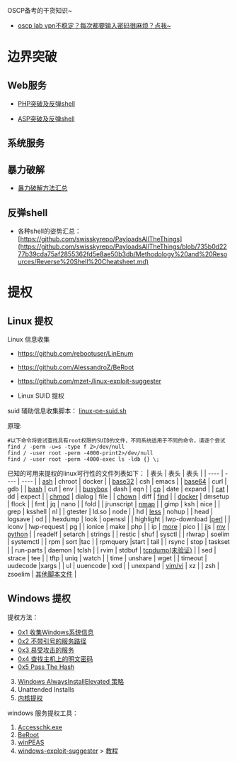 OSCP备考的干货知识~
- [oscp lab vpn不稳定？每次都要输入密码很麻烦？点我~](https://github.com/Jewel591/OSCP-Tips/blob/master/others/%E5%85%B3%E4%BA%8Eopenvpn.md)

# 边界突破
## Web服务
- [PHP突破及反弹shell](https://github.com/Jewel591/OSCP/blob/master/PHP-reverse-shell/README.md)

- [ASP突破及反弹shell](https://github.com/Jewel591/OSCP/blob/master/ASP-reverse-shell/README.md)

## 系统服务
## 暴力破解
- [暴力破解方法汇总](https://github.com/Jewel591/OSCP-Tips/blob/master/Brute-Force.md)

## 反弹shell
- 各种shell的姿势汇总：[https://github.com/swisskyrepo/PayloadsAllTheThings](https://github.com/swisskyrepo/PayloadsAllTheThings/blob/735b0d2277b39cda75af2855362fd5e8ae50b3db/Methodology%20and%20Resources/Reverse%20Shell%20Cheatsheet.md)

# 提权
## Linux 提权
Linux 信息收集
- https://github.com/rebootuser/LinEnum
- https://github.com/AlessandroZ/BeRoot
- https://github.com/mzet-/linux-exploit-suggester

- Linux SUID 提权

suid 辅助信息收集脚本：
[linux-pe-suid.sh](https://github.com/Jewel591/OSCP/blob/master/Linux-SUID-PE/linux-pe-suid.sh)

原理:
```
#以下命令将尝试查找具有root权限的SUID的文件，不同系统适用于不同的命令，请逐个尝试
find / -perm -u=s -type f 2>/dev/null
find / -user root -perm -4000-print2>/dev/null
find / -user root -perm -4000-exec ls -ldb {} \;
```
已知的可用来提权的linux可行性的文件列表如下：
|  表头   | 表头  | 表头  | 
|  ----  | ---- | ----  | 
| [ash](https://github.com/Jewel591/OSCP-Tips/blob/master/Linux-SUID-PE/ash.md)  | chroot | docker |
| [base32](https://github.com/Jewel591/OSCP-Tips/blob/master/Linux-SUID-PE/base64.md)  | csh | emacs | 
| [base64](https://github.com/Jewel591/OSCP-Tips/blob/master/Linux-SUID-PE/base64.md)  | curl  | gdb | 
| [bash](https://github.com/Jewel591/OSCP/blob/master/Linux-SUID-PE/bash.md)  | cut  | env | 
| [busybox](https://github.com/Jewel591/OSCP-Tips/blob/master/Linux-SUID-PE/busybox.md)  | dash  | eqn | 
| [cp](https://github.com/Jewel591/OSCP/blob/master/Linux-SUID-PE/cp-move.md)  | date  | expand | 
| [cat](https://github.com/Jewel591/OSCP-Tips/blob/master/Linux-SUID-PE/cat.md)  | dd  | expect | 
| [chmod](https://github.com/Jewel591/OSCP-Tips/blob/master/Linux-SUID-PE/chmod.md)  | dialog   | file | 
| [chown](https://github.com/Jewel591/OSCP-Tips/blob/master/Linux-SUID-PE/chown.md)  | diff  | [find](https://github.com/Jewel591/OSCP/blob/master/Linux-SUID-PE/find.md) | 
| [docker](https://github.com/Jewel591/OSCP-Tips/blob/master/Linux-SUID-PE/docker.md)  | dmsetup  | flock | 
|  fmt  | jq  | nano  |
|  fold |  | jrunscript  | [nmap](https://github.com/Jewel591/OSCP/blob/master/Linux-SUID-PE/nmap.md)  |
|  gimp  | ksh  | nice |
|  grep | ksshell  | nl  |
|  gtester  | ld.so | node  |
|  hd | [less](https://github.com/Jewel591/OSCP/blob/master/Linux-SUID-PE/less-more.md)  | nohup  |
|  head | logsave  | od |
| hexdump  | look  | openssl  |
|  highlight | lwp-download  |[perl](https://github.com/Jewel591/OSCP/blob/master/Linux-SUID-PE/python-perl-ruby-lua-etc.md) |
|  iconv | lwp-request | pg  |
| ionice  | make | php  |
|  ip | [more](https://github.com/Jewel591/OSCP/blob/master/Linux-SUID-PE/less-more.md)  | pico  |
|  jjs | [mv](https://github.com/Jewel591/OSCP/blob/master/Linux-SUID-PE/cp-move.md)  | [python](https://github.com/Jewel591/OSCP/blob/master/Linux-SUID-PE/python-perl-ruby-lua-etc.md) |
|  readelf | setarch  | strings  |
|  restic  | shuf  | sysctl  |
| rlwrap  | soelim  | systemctl |
| rpm  | sort  |tac  |
|  rpmquery |start  | tail  |
| rsync  | stop | taskset  |
|  run-parts | daemon  | tclsh  |
| rvim  | stdbuf  | [tcpdump(未验证)](https://github.com/Jewel591/OSCP/blob/master/Linux-SUID-PE/tcpdump.md) |
| sed  | strace | tee  |
| tftp | uniq  | watch |
|  time | unshare  | wget  |
|  timeout | uudecode |xargs  |
| ul  | uuencode  | xxd |
|  unexpand | [vim/vi](https://github.com/Jewel591/OSCP/blob/master/Linux-SUID-PE/vim.md) | xz  |
|  zsh | zsoelim  | [其他脚本文件](https://github.com/Jewel591/OSCP/blob/master/Linux-SUID-PE/other-script-file.md)  |


## Windows 提权
提权方法：
- [0x1 收集Windows系统信息](https://github.com/Jewel591/OSCP-Tips/blob/master/PostExploit/WindowsPE/systeminfo.md)
- [0x2 不带引号的服务路径](https://github.com/Jewel591/OSCP/blob/master/PostExploit/WindowsPE/PathwithoutQuotation.md)
- [0x3 易受攻击的服务](https://github.com/Jewel591/OSCP/blob/master/PostExploit/WindowsPE/Accesschk.md)
- [0x4 查找主机上的明文密码](https://github.com/Jewel591/OSCP-Tips/blob/master/PostExploit/WindowsPE/ClearTextpasswords.md)
- [0x5 Pass The Hash](https://github.com/Jewel591/OSCP-Tips/blob/master/PostExploit/WindowsPE/passthehash.md)
3. [Windows AlwaysInstallElevated 策略](https://github.com/Jewel591/OSCP/blob/master/PostExploit/WindowsPE/AlwaysInstallElevated.md)
4. Unattended Installs
5. [内核提权](https://github.com/Jewel591/OSCP/blob/master/PostExploit/WindowsPE/Kernel_Exploit.md)

windows 服务提权工具：
1. [Accesschk.exe](https://github.com/Jewel591/OSCP/blob/master/PostExploit/WindowsPE/Accesschk.md)
2. [BeRoot](https://github.com/AlessandroZ/BeRoot/tree/master/Windows)
3. [winPEAS](https://github.com/carlospolop/privilege-escalation-awesome-scripts-suite/tree/master/winPEAS/winPEASexe/winPEAS/bin/Obfuscated%20Releases)
4. [windows-exploit-suggester](https://github.com/AonCyberLabs/Windows-Exploit-Suggester) > [教程](https://www.notion.so/Windows-60898e79f361472ea1939775d4536eb3)
